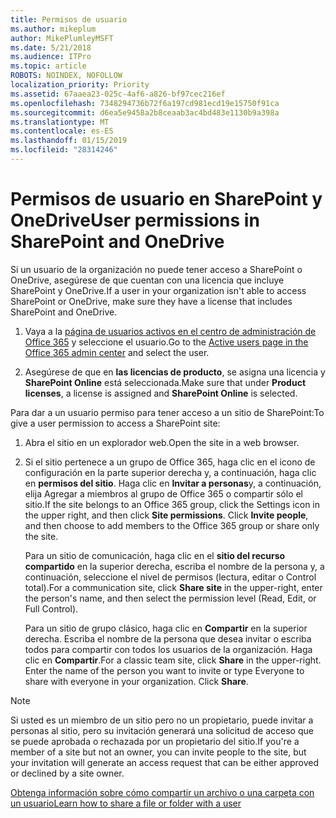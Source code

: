 ```yaml
---
title: Permisos de usuario
ms.author: mikeplum
author: MikePlumleyMSFT
ms.date: 5/21/2018
ms.audience: ITPro
ms.topic: article
ROBOTS: NOINDEX, NOFOLLOW
localization_priority: Priority
ms.assetid: 67aaea23-025c-4af6-a826-bf97cec216ef
ms.openlocfilehash: 7348294736b72f6a197cd981ecd19e15750f91ca
ms.sourcegitcommit: d6ea5e9458a2b8ceaab3ac4bd483e1130b9a398a
ms.translationtype: MT
ms.contentlocale: es-ES
ms.lasthandoff: 01/15/2019
ms.locfileid: "28314246"
---
```

# <a name="user-permissions-in-sharepoint-and-onedrive"></a><span data-ttu-id="6883e-102">Permisos de usuario en SharePoint y OneDrive</span><span class="sxs-lookup"><span data-stu-id="6883e-102">User permissions in SharePoint and OneDrive</span></span>

<span data-ttu-id="6883e-103">Si un usuario de la organización no puede tener acceso a SharePoint o OneDrive, asegúrese de que cuentan con una licencia que incluye SharePoint y OneDrive.</span><span class="sxs-lookup"><span data-stu-id="6883e-103">If a user in your organization isn't able to access SharePoint or OneDrive, make sure they have a license that includes SharePoint and OneDrive.</span></span> 
  
1. <span data-ttu-id="6883e-104">Vaya a la [página de usuarios activos en el centro de administración de Office 365](https://portal.office.com/adminportal/home#/users) y seleccione el usuario.</span><span class="sxs-lookup"><span data-stu-id="6883e-104">Go to the [Active users page in the Office 365 admin center](https://portal.office.com/adminportal/home#/users) and select the user.</span></span> 
    
2. <span data-ttu-id="6883e-105">Asegúrese de que en **las licencias de producto**, se asigna una licencia y **SharePoint Online** está seleccionada.</span><span class="sxs-lookup"><span data-stu-id="6883e-105">Make sure that under **Product licenses**, a license is assigned and **SharePoint Online** is selected.</span></span> 
    
 <span data-ttu-id="6883e-106">Para dar a un usuario permiso para tener acceso a un sitio de SharePoint:</span><span class="sxs-lookup"><span data-stu-id="6883e-106">To give a user permission to access a SharePoint site:</span></span> 
  
1. <span data-ttu-id="6883e-107">Abra el sitio en un explorador web.</span><span class="sxs-lookup"><span data-stu-id="6883e-107">Open the site in a web browser.</span></span>
    
2. <span data-ttu-id="6883e-p101">Si el sitio pertenece a un grupo de Office 365, haga clic en el icono de configuración en la parte superior derecha y, a continuación, haga clic en **permisos del sitio**. Haga clic en **Invitar a personas**y, a continuación, elija Agregar a miembros al grupo de Office 365 o compartir sólo el sitio.</span><span class="sxs-lookup"><span data-stu-id="6883e-p101">If the site belongs to an Office 365 group, click the Settings icon in the upper right, and then click **Site permissions**. Click **Invite people**, and then choose to add members to the Office 365 group or share only the site.</span></span> 
    
    <span data-ttu-id="6883e-110">Para un sitio de comunicación, haga clic en el **sitio del recurso compartido** en la superior derecha, escriba el nombre de la persona y, a continuación, seleccione el nivel de permisos (lectura, editar o Control total).</span><span class="sxs-lookup"><span data-stu-id="6883e-110">For a communication site, click **Share site** in the upper-right, enter the person's name, and then select the permission level (Read, Edit, or Full Control).</span></span> 
    
    <span data-ttu-id="6883e-p102">Para un sitio de grupo clásico, haga clic en **Compartir** en la superior derecha. Escriba el nombre de la persona que desea invitar o escriba todos para compartir con todos los usuarios de la organización. Haga clic en **Compartir**.</span><span class="sxs-lookup"><span data-stu-id="6883e-p102">For a classic team site, click **Share** in the upper-right. Enter the name of the person you want to invite or type Everyone to share with everyone in your organization. Click **Share**.</span></span>
    
> [!NOTE]
> <span data-ttu-id="6883e-114">Si usted es un miembro de un sitio pero no un propietario, puede invitar a personas al sitio, pero su invitación generará una solicitud de acceso que se puede aprobada o rechazada por un propietario del sitio.</span><span class="sxs-lookup"><span data-stu-id="6883e-114">If you're a member of a site but not an owner, you can invite people to the site, but your invitation will generate an access request that can be either approved or declined by a site owner.</span></span> 
  
[<span data-ttu-id="6883e-115">Obtenga información sobre cómo compartir un archivo o una carpeta con un usuario</span><span class="sxs-lookup"><span data-stu-id="6883e-115">Learn how to share a file or folder with a user</span></span>](https://go.microsoft.com/fwlink/?linkid=533408)
  

